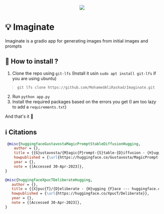 <center>
<img src='https://i.postimg.cc/2591BZqL/Screenshot-from-2023-04-30-10-51-13.png'>
</center>

# 💡 Imaginate
Imaginate is a gradio app for generating images from initial images and prompts

## 🤔 How to install ?
1. Clone the repo using `git-lfs` (Install it usin `sudo apt install git-lfs` if you are using ubuntu)
>     git lfs clone https://github.com/MohamedAliRashad/Imaginate.git
2. Run `python app.py`
3. Install the required packages based on the errors you get (I am too lazy to add a `requirements.txt`)

And that's it 🤠

## ℹ Citations
```bibtex
 @misc{huggingfaceGustavostaMagicPromptStableDiffusionHugging,
	author = {},
	title = {{G}ustavosta/{M}agic{P}rompt-{S}table-{D}iffusion · {H}ugging {F}ace --- huggingface.co},
	howpublished = {\url{https://huggingface.co/Gustavosta/MagicPrompt-Stable-Diffusion}},
	year = {},
	note = {[Accessed 30-Apr-2023]},
}
 ```
 ```bibtex
 @misc{huggingfaceXpucTDeliberateHugging,
	author = {},
	title = {{X}puc{T}/{D}eliberate · {H}ugging {F}ace --- huggingface.co},
	howpublished = {\url{https://huggingface.co/XpucT/Deliberate}},
	year = {},
	note = {[Accessed 30-Apr-2023]},
}
```
